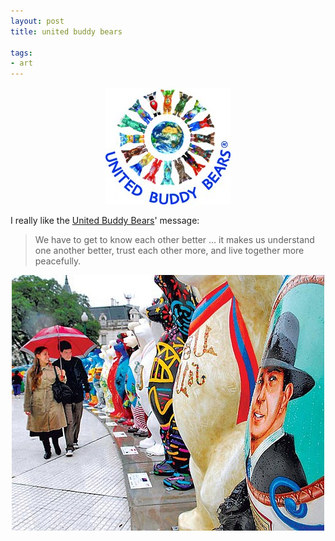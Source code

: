 ```yaml
---
layout: post
title: united buddy bears

tags:
- art
---
```

<div style="text-align:center">
    <img src="uploads/buddy_bears_logo.jpg" alt="united buddy bears logo"/>
</div>

I really like the [United Buddy Bears](http://www.buddy-baer.com/)' message:

> We have to get to know each other better …
> it makes us understand one another better,
> trust each other more, and live together more peacefully.

<div style="text-align:center">
    <img src="uploads/buddybear_arg.jpg" alt="some bears, including argentina"/>
</div>

